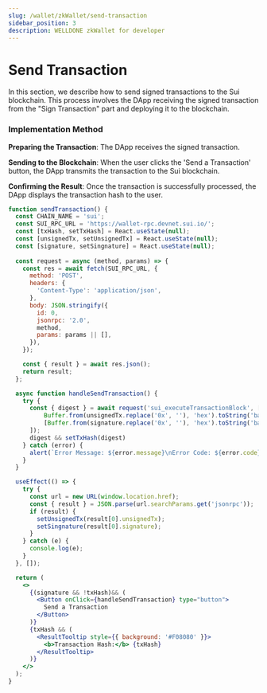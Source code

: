 ```yaml
---
slug: /wallet/zkWallet/send-transaction
sidebar_position: 3
description: WELLDONE zkWallet for developer
---
```


# Send Transaction

In this section, we describe how to send signed transactions to the Sui blockchain. This process involves the DApp receiving the signed transaction from the "Sign Transaction" part and deploying it to the blockchain.

### Implementation Method

**Preparing the Transaction**: The DApp receives the signed transaction.

**Sending to the Blockchain**: When the user clicks the 'Send a Transaction' button, the DApp transmits the transaction to the Sui blockchain.

**Confirming the Result**: Once the transaction is successfully processed, the DApp displays the transaction hash to the user.

```jsx live
function sendTransaction() {
  const CHAIN_NAME = 'sui';
  const SUI_RPC_URL = 'https://wallet-rpc.devnet.sui.io/';
  const [txHash, setTxHash] = React.useState(null);
  const [unsignedTx, setUnsignedTx] = React.useState(null);
  const [signature, setSingnature] = React.useState(null);
  
  const request = async (method, params) => {
    const res = await fetch(SUI_RPC_URL, {
      method: 'POST',
      headers: {
        'Content-Type': 'application/json',
      },
      body: JSON.stringify({
        id: 0,
        jsonrpc: '2.0',
        method,
        params: params || [],
      }),
    });

    const { result } = await res.json();
    return result;
  };

  async function handleSendTransaction() {
    try {
      const { digest } = await request('sui_executeTransactionBlock', [
          Buffer.from(unsignedTx.replace('0x', ''), 'hex').toString('base64'),
          [Buffer.from(signature.replace('0x', ''), 'hex').toString('base64')],
      ]);
      digest && setTxHash(digest)
    } catch (error) {
      alert(`Error Message: ${error.message}\nError Code: ${error.code}`);
    }
  }

  useEffect(() => {
    try {
      const url = new URL(window.location.href);
      const { result } = JSON.parse(url.searchParams.get('jsonrpc'));
      if (result) {
        setUnsignedTx(result[0].unsignedTx);
        setSingnature(result[0].signature);
      }
    } catch (e) {
      console.log(e);
    }
  }, []);

  return (
    <>
      {(signature && !txHash)&& (
        <Button onClick={handleSendTransaction} type="button">
          Send a Transaction
        </Button>
      )}
      {txHash && (
        <ResultTooltip style={{ background: '#F08080' }}>
          <b>Transaction Hash:</b> {txHash}
        </ResultTooltip>
      )}
    </>
  );
}
```
